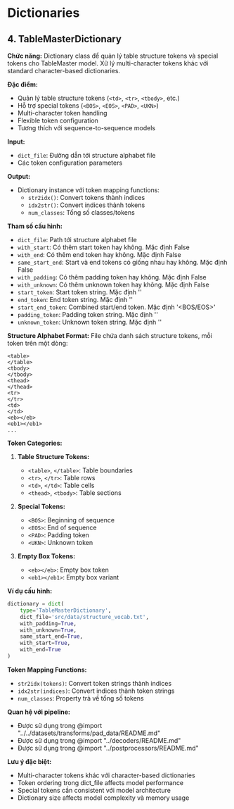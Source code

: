 # Dictionaries

## 4. TableMasterDictionary

**Chức năng:** Dictionary class để quản lý table structure tokens và special tokens cho TableMaster model. Xử lý multi-character tokens khác với standard character-based dictionaries.

**Đặc điểm:**
- Quản lý table structure tokens (`<td>`, `<tr>`, `<tbody>`, etc.)
- Hỗ trợ special tokens (`<BOS>`, `<EOS>`, `<PAD>`, `<UKN>`)
- Multi-character token handling
- Flexible token configuration
- Tương thích với sequence-to-sequence models

**Input:**
- `dict_file`: Đường dẫn tới structure alphabet file
- Các token configuration parameters

**Output:**
- Dictionary instance với token mapping functions:
  - `str2idx()`: Convert tokens thành indices
  - `idx2str()`: Convert indices thành tokens
  - `num_classes`: Tổng số classes/tokens

**Tham số cấu hình:**
- `dict_file`: Path tới structure alphabet file
- `with_start`: Có thêm start token hay không. Mặc định False
- `with_end`: Có thêm end token hay không. Mặc định False
- `same_start_end`: Start và end tokens có giống nhau hay không. Mặc định False
- `with_padding`: Có thêm padding token hay không. Mặc định False
- `with_unknown`: Có thêm unknown token hay không. Mặc định False
- `start_token`: Start token string. Mặc định '<BOS>'
- `end_token`: End token string. Mặc định '<EOS>'
- `start_end_token`: Combined start/end token. Mặc định '<BOS/EOS>'
- `padding_token`: Padding token string. Mặc định '<PAD>'
- `unknown_token`: Unknown token string. Mặc định '<UKN>'

**Structure Alphabet Format:**
File chứa danh sách structure tokens, mỗi token trên một dòng:
```
<table>
</table>
<tbody>
</tbody>
<thead>
</thead>
<tr>
</tr>
<td>
</td>
<eb></eb>
<eb1></eb1>
...
```

**Token Categories:**
1. **Table Structure Tokens:**
   - `<table>`, `</table>`: Table boundaries
   - `<tr>`, `</tr>`: Table rows
   - `<td>`, `</td>`: Table cells
   - `<thead>`, `<tbody>`: Table sections

2. **Special Tokens:**
   - `<BOS>`: Beginning of sequence
   - `<EOS>`: End of sequence
   - `<PAD>`: Padding token
   - `<UKN>`: Unknown token

3. **Empty Box Tokens:**
   - `<eb></eb>`: Empty box token
   - `<eb1></eb1>`: Empty box variant

**Ví dụ cấu hình:**
```python
dictionary = dict(
    type='TableMasterDictionary',
    dict_file='src/data/structure_vocab.txt',
    with_padding=True,
    with_unknown=True,
    same_start_end=True,
    with_start=True,
    with_end=True
)
```

**Token Mapping Functions:**
- `str2idx(tokens)`: Convert token strings thành indices
- `idx2str(indices)`: Convert indices thành token strings
- `num_classes`: Property trả về tổng số tokens

**Quan hệ với pipeline:**
- Được sử dụng trong @import "../../datasets/transforms/pad_data/README.md"
- Được sử dụng trong @import "../decoders/README.md"
- Được sử dụng trong @import "../postprocessors/README.md"

**Lưu ý đặc biệt:**
- Multi-character tokens khác với character-based dictionaries
- Token ordering trong dict_file affects model performance
- Special tokens cần consistent với model architecture
- Dictionary size affects model complexity và memory usage

